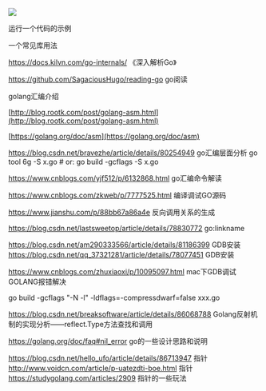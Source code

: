 ![](/assets/fmt格式.png)

运行一个代码的示例

一个常见库用法

https://docs.kilvn.com/go-internals/  《深入解析Go》

https://github.com/SagaciousHugo/reading-go go阅读



golang汇编介绍

[http://blog.rootk.com/post/golang-asm.html](http://blog.rootk.com/post/golang-asm.html) 

[https://golang.org/doc/asm](https://golang.org/doc/asm)

https://blog.csdn.net/bravezhe/article/details/80254949 go汇编层面分析
go tool 6g -S x.go        # or: go build -gcflags -S x.go

https://www.cnblogs.com/yjf512/p/6132868.html go汇编命令解读






https://www.cnblogs.com/zkweb/p/7777525.html 编译调试GO源码


https://www.jianshu.com/p/88bb67a86a4e 反向调用关系的生成

https://blog.csdn.net/lastsweetop/article/details/78830772 go:linkname

https://blog.csdn.net/am290333566/article/details/81186399 GDB安装
https://blog.csdn.net/qq_37321281/article/details/78077451 GDB安装

https://www.cnblogs.com/zhuxiaoxi/p/10095097.html mac下GDB调试GOLANG报错解决

go build -gcflags "-N -l" -ldflags=-compressdwarf=false xxx.go


https://blog.csdn.net/breaksoftware/article/details/86068788 Golang反射机制的实现分析——reflect.Type方法查找和调用


https://golang.org/doc/faq#nil_error go的一些设计思路和说明




https://blog.csdn.net/hello_ufo/article/details/86713947 指针
http://www.voidcn.com/article/p-uatezdti-boe.html 指针
https://studygolang.com/articles/2909 指针的一些玩法